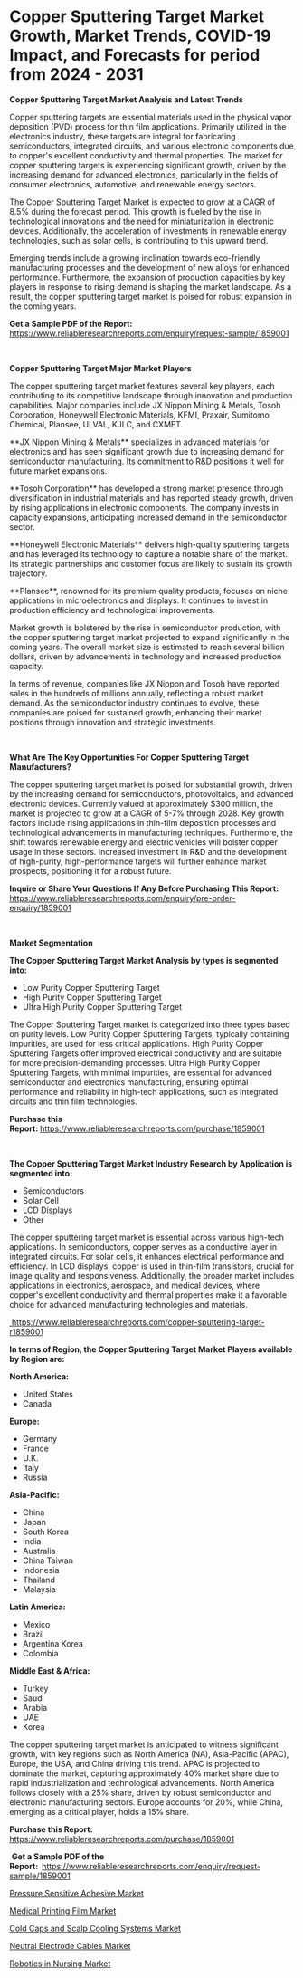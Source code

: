 <p><h1>Copper Sputtering Target Market Growth, Market Trends, COVID-19 Impact, and Forecasts for period from 2024 - 2031</h1></p><p><strong>Copper Sputtering Target Market Analysis and Latest Trends</strong></p>
<p><p>Copper sputtering targets are essential materials used in the physical vapor deposition (PVD) process for thin film applications. Primarily utilized in the electronics industry, these targets are integral for fabricating semiconductors, integrated circuits, and various electronic components due to copper's excellent conductivity and thermal properties. The market for copper sputtering targets is experiencing significant growth, driven by the increasing demand for advanced electronics, particularly in the fields of consumer electronics, automotive, and renewable energy sectors.</p><p>The Copper Sputtering Target Market is expected to grow at a CAGR of 8.5% during the forecast period. This growth is fueled by the rise in technological innovations and the need for miniaturization in electronic devices. Additionally, the acceleration of investments in renewable energy technologies, such as solar cells, is contributing to this upward trend. </p><p>Emerging trends include a growing inclination towards eco-friendly manufacturing processes and the development of new alloys for enhanced performance. Furthermore, the expansion of production capacities by key players in response to rising demand is shaping the market landscape. As a result, the copper sputtering target market is poised for robust expansion in the coming years.</p></p>
<p><strong>Get a Sample PDF of the Report:&nbsp;</strong> <a href="https://www.reliableresearchreports.com/enquiry/request-sample/1859001?utm_campaign=10&utm_medium=2&utm_source=Github&utm_content=ia&utm_term=11112024&utm_id=copper-sputtering-target">https://www.reliableresearchreports.com/enquiry/request-sample/1859001</a></p>
<p>&nbsp;</p>
<p><strong>Copper Sputtering Target Major Market Players</strong></p>
<p><p>The copper sputtering target market features several key players, each contributing to its competitive landscape through innovation and production capabilities. Major companies include JX Nippon Mining & Metals, Tosoh Corporation, Honeywell Electronic Materials, KFMI, Praxair, Sumitomo Chemical, Plansee, ULVAL, KJLC, and CXMET.</p><p>**JX Nippon Mining & Metals** specializes in advanced materials for electronics and has seen significant growth due to increasing demand for semiconductor manufacturing. Its commitment to R&D positions it well for future market expansions.</p><p>**Tosoh Corporation** has developed a strong market presence through diversification in industrial materials and has reported steady growth, driven by rising applications in electronic components. The company invests in capacity expansions, anticipating increased demand in the semiconductor sector.</p><p>**Honeywell Electronic Materials** delivers high-quality sputtering targets and has leveraged its technology to capture a notable share of the market. Its strategic partnerships and customer focus are likely to sustain its growth trajectory.</p><p>**Plansee**, renowned for its premium quality products, focuses on niche applications in microelectronics and displays. It continues to invest in production efficiency and technological improvements.</p><p>Market growth is bolstered by the rise in semiconductor production, with the copper sputtering target market projected to expand significantly in the coming years. The overall market size is estimated to reach several billion dollars, driven by advancements in technology and increased production capacity.</p><p>In terms of revenue, companies like JX Nippon and Tosoh have reported sales in the hundreds of millions annually, reflecting a robust market demand. As the semiconductor industry continues to evolve, these companies are poised for sustained growth, enhancing their market positions through innovation and strategic investments.</p></p>
<p>&nbsp;</p>
<p><strong>What Are The Key Opportunities For Copper Sputtering Target Manufacturers?</strong></p>
<p><p>The copper sputtering target market is poised for substantial growth, driven by the increasing demand for semiconductors, photovoltaics, and advanced electronic devices. Currently valued at approximately $300 million, the market is projected to grow at a CAGR of 5-7% through 2028. Key growth factors include rising applications in thin-film deposition processes and technological advancements in manufacturing techniques. Furthermore, the shift towards renewable energy and electric vehicles will bolster copper usage in these sectors. Increased investment in R&D and the development of high-purity, high-performance targets will further enhance market prospects, positioning it for a robust future.</p></p>
<p><strong>Inquire or Share Your Questions If Any Before Purchasing This Report:</strong> <a href="https://www.reliableresearchreports.com/enquiry/pre-order-enquiry/1859001?utm_campaign=10&utm_medium=2&utm_source=Github&utm_content=ia&utm_term=11112024&utm_id=copper-sputtering-target">https://www.reliableresearchreports.com/enquiry/pre-order-enquiry/1859001</a></p>
<p>&nbsp;</p>
<p><strong>Market Segmentation</strong></p>
<p><strong>The Copper Sputtering Target Market Analysis by types is segmented into:</strong></p>
<p><ul><li>Low Purity Copper Sputtering Target</li><li>High Purity Copper Sputtering Target</li><li>Ultra High Purity Copper Sputtering Target</li></ul></p>
<p><p>The Copper Sputtering Target market is categorized into three types based on purity levels. Low Purity Copper Sputtering Targets, typically containing impurities, are used for less critical applications. High Purity Copper Sputtering Targets offer improved electrical conductivity and are suitable for more precision-demanding processes. Ultra High Purity Copper Sputtering Targets, with minimal impurities, are essential for advanced semiconductor and electronics manufacturing, ensuring optimal performance and reliability in high-tech applications, such as integrated circuits and thin film technologies.</p></p>
<p><strong>Purchase this Report:&nbsp;</strong><a href="https://www.reliableresearchreports.com/purchase/1859001?utm_campaign=10&utm_medium=2&utm_source=Github&utm_content=ia&utm_term=11112024&utm_id=copper-sputtering-target">https://www.reliableresearchreports.com/purchase/1859001</a></p>
<p>&nbsp;</p>
<p><strong>The Copper Sputtering Target Market Industry Research by Application is segmented into:</strong></p>
<p><ul><li>Semiconductors</li><li>Solar Cell</li><li>LCD Displays</li><li>Other</li></ul></p>
<p><p>The copper sputtering target market is essential across various high-tech applications. In semiconductors, copper serves as a conductive layer in integrated circuits. For solar cells, it enhances electrical performance and efficiency. In LCD displays, copper is used in thin-film transistors, crucial for image quality and responsiveness. Additionally, the broader market includes applications in electronics, aerospace, and medical devices, where copper's excellent conductivity and thermal properties make it a favorable choice for advanced manufacturing technologies and materials.</p></p>
<p><a href="https://www.reliableresearchreports.com/copper-sputtering-target-r1859001?utm_campaign=10&utm_medium=2&utm_source=Github&utm_content=ia&utm_term=11112024&utm_id=copper-sputtering-target">&nbsp;https://www.reliableresearchreports.com/copper-sputtering-target-r1859001</a></p>
<p><strong>In terms of Region, the Copper Sputtering Target Market Players available by Region are:</strong></p>
<p>
    <p> <strong> North America: </strong>
        <ul>
            <li>United States</li>
            <li>Canada</li>
        </ul>
        </p> 
    <p> <strong> Europe: </strong>
        <ul>
            <li>Germany</li>
            <li>France</li>
            <li>U.K.</li>
            <li>Italy</li>
            <li>Russia</li>
        </ul>
        </p> 
    <p> <strong> Asia-Pacific: </strong>
        <ul>
            <li>China</li>
            <li>Japan</li>
            <li>South Korea</li>
            <li>India</li>
            <li>Australia</li>
            <li>China Taiwan</li>
            <li>Indonesia</li>
            <li>Thailand</li>
            <li>Malaysia</li>
        </ul>
        </p> 
    <p> <strong> Latin America: </strong>
        <ul>
            <li>Mexico</li>
            <li>Brazil</li>
            <li>Argentina Korea</li>
            <li>Colombia</li>
        </ul>
        </p> 
    <p> <strong> Middle East & Africa: </strong>
        <ul>
            <li>Turkey</li>
            <li>Saudi</li>
            <li>Arabia</li>
            <li>UAE</li>
            <li>Korea</li>
        </ul>
    </p>
    </p>
<p><p>The copper sputtering target market is anticipated to witness significant growth, with key regions such as North America (NA), Asia-Pacific (APAC), Europe, the USA, and China driving this trend. APAC is projected to dominate the market, capturing approximately 40% market share due to rapid industrialization and technological advancements. North America follows closely with a 25% share, driven by robust semiconductor and electronic manufacturing sectors. Europe accounts for 20%, while China, emerging as a critical player, holds a 15% share.</p></p>
<p><strong>Purchase this Report: </strong><a href="https://www.reliableresearchreports.com/purchase/1859001?utm_campaign=10&utm_medium=2&utm_source=Github&utm_content=ia&utm_term=11112024&utm_id=copper-sputtering-target">https://www.reliableresearchreports.com/purchase/1859001</a></p>
<p>&nbsp;<strong>Get a Sample PDF of the Report:&nbsp;&nbsp;</strong><a href="https://www.reliableresearchreports.com/enquiry/request-sample/1859001?utm_campaign=10&utm_medium=2&utm_source=Github&utm_content=ia&utm_term=11112024&utm_id=copper-sputtering-target">https://www.reliableresearchreports.com/enquiry/request-sample/1859001</a></p>
<p><strong></strong></p>
<p><p><a href="https://github.com/kimhelmer83/Market-Research-Report-List-1/blob/main/pressure-sensitive-adhesive-market.md?utm_campaign=10&utm_medium=2&utm_source=Github&utm_content=ia&utm_term=11112024&utm_id=copper-sputtering-target">Pressure Sensitive Adhesive Market</a></p><p><a href="https://issuu.com/reportprime-2/docs/medical-printing-film-market-size-2_ff55cf698457d7?utm_campaign=10&utm_medium=2&utm_source=Github&utm_content=ia&utm_term=11112024&utm_id=copper-sputtering-target">Medical Printing Film Market</a></p><p><a href="https://www.linkedin.com/pulse/cold-caps-scalp-cooling-systems-market-trends-growth-cneef?utm_campaign=10&utm_medium=2&utm_source=Github&utm_content=ia&utm_term=11112024&utm_id=copper-sputtering-target">Cold Caps and Scalp Cooling Systems Market</a></p><p><a href="https://issuu.com/reportprime-2/docs/neutral-electrode-cables-market-siz_ab4d96fb41a20d?utm_campaign=10&utm_medium=2&utm_source=Github&utm_content=ia&utm_term=11112024&utm_id=copper-sputtering-target">Neutral Electrode Cables Market</a></p><p><a href="https://www.linkedin.com/pulse/strategic-roadmap-success-global-robotics-nursing-pda5f?utm_campaign=10&utm_medium=2&utm_source=Github&utm_content=ia&utm_term=11112024&utm_id=copper-sputtering-target">Robotics in Nursing Market</a></p></p>